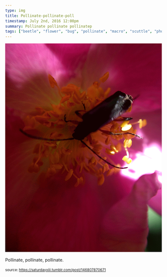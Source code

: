 ```yaml
---
type: img
title: Pollinate-pollinate-poll
timestamp: July 2nd, 2016 12:00pm
summary: Pollinate pollinate pollinatep 
tags: ["beetle", "flower", "bug", "pollinate", "macro", "scuttle", "photography"]
---
```

<img src="../media/146807870671.gif"/>
                                                                                          <div class="caption"><p>Pollinate, pollinate, pollinate.</p> </div>
                                    
                
                
                
                
                                
<small>source: https://saturdayxiii.tumblr.com/post/146807870671</small>
